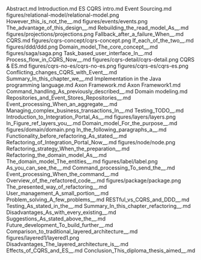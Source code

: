 Abstract.md
Introduction.md
ES CQRS intro.md
Event Sourcing.md
figures/relational-model/relational-model.png
However_this_is_not_the__.md
figures/events/events.png
The_advantage_of_this_design__.md
Rebuilding_the_read_model_As__.md
figures/projections/projections.png
Fallback_after_a_failure_When__.md
CQRS.md
figures/cqrs-concept/cqrs-concept.png
If_each_of_the_two__.md
figures/ddd/ddd.png
Domain_model_The_core_concept__.md
figures/saga/saga.png
Task_based_user_interface_In__.md
Process_flow_in_CQRS_Now__.md
figures/cqrs-detail/cqrs-detail.png
CQRS & ES.md
figures/cqrs-no-es/cqrs-no-es.png
figures/cqrs-es/cqrs-es.png
Conflicting_changes_CQRS_with_Event__.md
Summary_In_this_chapter_we__.md
Implementation in the Java programming language.md
Axon Framework.md
Axon Framework1.md
Command_handling_As_previously_described__.md
Domain modeling.md
Repositories_and_Event_Stores_Repositories__.md
Event_processing_When_an_aggregate__.md
Managing_complex_business_transactions_In__.md
Testing_TODO__.md
Introduction_to_Integration_Portal_As__.md
figures/layers/layers.png
In_Figure_ref_layers_you__.md
Domain_model_For_the_purpose__.md
figures/domain/domain.png
In_the_following_paragraphs_a__.md
Functionality_before_refactoring_As_stated__.md
Refactoring_of_Integration_Portal_Now__.md
figures/node/node.png
Refactoring_strategy_When_the_preparation__.md
Refactoring_the_domain_model_As__.md
The_domain_model_The_entities__.md
figures/label/label.png
As_you_can_see_the__.md
Command_processing_To_send_the__.md
Event_processing_When_the_command__.md
Overview_of_the_refactored_code__.md
figures/package/package.png
The_presented_way_of_refactoring__.md
User_management_A_small_portion__.md
Problem_solving_A_few_problems__.md
RESTful_vs_CQRS_and_DDD__.md
Testing_As_stated_in_the__.md
Summary_In_this_chapter_refactoring__.md
Disadvantages_As_with_every_existing__.md
Suggestions_As_stated_above_the__.md
Future_development_To_build_further__.md
Comparison_to_traditional_layered_architecture__.md
figures/layered1/layered1.png
Disadvantages_The_layered_architecture_is__.md
Effects_of_CQRS_and_ES__.md
Conclusion_This_diploma_thesis_aimed__.md

